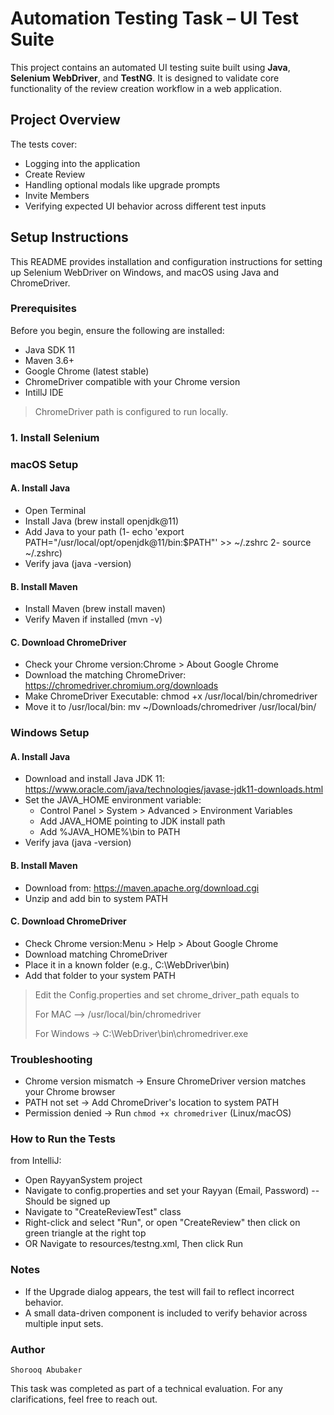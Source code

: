 # Automation Testing Task – UI Test Suite
This project contains an automated UI testing suite built using **Java**, **Selenium WebDriver**, and **TestNG**. It is designed to validate core functionality of the review creation workflow in a web application.

## Project Overview

The tests cover:

- Logging into the application
- Create Review
- Handling optional modals like upgrade prompts
- Invite Members
- Verifying expected UI behavior across different test inputs


## Setup Instructions
This README provides installation and configuration instructions for setting up Selenium WebDriver on Windows, and macOS using Java and ChromeDriver.

### Prerequisites

Before you begin, ensure the following are installed:

- Java SDK 11
- Maven 3.6+
- Google Chrome (latest stable)
- ChromeDriver compatible with your Chrome version
- IntillJ IDE

> ChromeDriver path is configured to run locally.

### 1. Install Selenium
### macOS Setup

#### A. Install Java
- Open Terminal
- Install Java (brew install openjdk@11)
- Add Java to your path (1- echo 'export PATH="/usr/local/opt/openjdk@11/bin:$PATH"' >> ~/.zshrc
  2- source ~/.zshrc)
- Verify java (java -version)

#### B. Install Maven
- Install Maven (brew install maven)
- Verify Maven if installed (mvn -v)

#### C. Download ChromeDriver
- Check your Chrome version:Chrome > About Google Chrome 
- Download the matching ChromeDriver:
https://chromedriver.chromium.org/downloads
- Make ChromeDriver Executable: chmod +x /usr/local/bin/chromedriver
- Move it to /usr/local/bin: mv ~/Downloads/chromedriver /usr/local/bin/


### Windows Setup

#### A. Install Java
- Download and install Java JDK 11:
  https://www.oracle.com/java/technologies/javase-jdk11-downloads.html
- Set the JAVA_HOME environment variable:
  - Control Panel > System > Advanced > Environment Variables 
  - Add JAVA_HOME pointing to JDK install path 
  - Add %JAVA_HOME%\bin to PATH
- Verify java (java -version)

#### B. Install Maven
- Download from: https://maven.apache.org/download.cgi
- Unzip and add bin to system PATH

#### C. Download ChromeDriver
- Check Chrome version:Menu > Help > About Google Chrome 
- Download matching ChromeDriver 
- Place it in a known folder (e.g., C:\WebDriver\bin)
- Add that folder to your system PATH

> Edit the Config.properties and set chrome_driver_path equals to
> 
>  For MAC  -->  /usr/local/bin/chromedriver
> 
>  For Windows -> C:\\WebDriver\\bin\\chromedriver.exe


### Troubleshooting

- Chrome version mismatch → Ensure ChromeDriver version matches your Chrome browser
- PATH not set → Add ChromeDriver's location to system PATH
- Permission denied → Run `chmod +x chromedriver` (Linux/macOS)

### How to Run the Tests
   
   from IntelliJ:
   - Open RayyanSystem project 
   - Navigate to config.properties and set your Rayyan (Email, Password) --Should be signed up
   - Navigate to "CreateReviewTest" class 
   - Right-click and select "Run", or open "CreateReview" then click on green triangle at the right top
   - OR Navigate to resources/testng.xml, Then click Run

### Notes
   - If the Upgrade dialog appears, the test will fail to reflect incorrect behavior.
   - A small data-driven component is included to verify behavior across multiple input sets.

### Author

    Shorooq Abubaker


This task was completed as part of a technical evaluation. For any clarifications, feel free to reach out.

